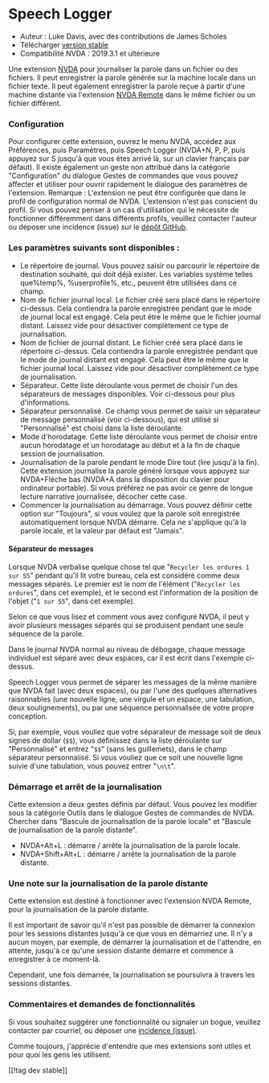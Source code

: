 # Speech Logger #

* Auteur : Luke Davis, avec des contributions de James Scholes
* Télécharger [version stable][1]
* Compatibilité NVDA : 2019.3.1 et ultérieure

Une extension [NVDA](https://nvaccess.org/) pour journaliser la parole dans
un fichier ou des fichiers. Il peut enregistrer la parole générée sur la
machine locale dans un fichier texte. Il peut également enregistrer la
parole reçue à partir d'une machine distante via l'extension [NVDA
Remote](https://nvdaremote.com/) dans le même fichier ou un fichier
différent.

### Configuration

Pour configurer cette extension, ouvrez le menu NVDA, accédez aux
Préférences, puis Paramètres, puis Speech Logger (NVDA+N, P, P, puis appuyez
sur S jusqu'à que vous êtes arrivé là, sur un clavier français par défaut).
Il existe également un geste non attribué dans la catégorie "Configuration"
du dialogue Gestes de commandes que vous pouvez affecter et utiliser pour
ouvrir rapidement le dialogue des paramètres de l'extension.  Remarque :
L'extension ne peut être configurée que dans le profil de configuration
normal de NVDA. L'extension n'est pas conscient du profil. Si vous pouvez
penser à un cas d'utilisation qui le nécessite de fonctionner différemment
dans différents profils, veuillez contacter l'auteur ou déposer une
incidence (issue) sur le [dépôt GitHub][2].

### Les paramètres suivants sont disponibles :

* Le répertoire de journal. Vous pouvez saisir ou parcourir le répertoire de
  destination souhaité, qui doit déjà exister. Les variables système telles
  que%temp%, %userprofile%, etc., peuvent être utilisées dans ce champ.
* Nom de fichier journal local. Le fichier créé sera placé dans le
  répertoire ci-dessus. Cela contiendra la parole enregistrée pendant que le
  mode de journal local est engagé. Cela peut être le même que le fichier
  journal distant. Laissez vide pour désactiver complètement ce type de
  journalisation.
* Nom de fichier de journal distant. Le fichier créé sera placé dans le
  répertoire ci-dessus. Cela contiendra la parole enregistrée pendant que le
  mode de journal distant est engagé. Cela peut être le même que le fichier
  journal local. Laissez vide pour désactiver complètement ce type de
  journalisation.
* Séparateur. Cette liste déroulante vous permet de choisir l'un des
  séparateurs de messages disponibles. Voir ci-dessous pour plus
  d'informations.
* Séparateur personnalisé. Ce champ vous permet de saisir un séparateur de
  message personnalisé (voir ci-dessous), qui est utilisé si "Personnalisé"
  est choisi dans la liste déroulante.
* Mode d'horodatage. Cette liste déroulante vous permet de choisir entre
  aucun horodatage et un horodatage au début et à la fin de chaque session
  de journalisation.
* Journalisation de la parole pendant le mode Dire tout (lire jusqu'à la
  fin). Cette extension journalise la parole  généré lorsque vous appuyez
  sur NVDA+Flèche bas (NVDA+A dans la disposition du clavier pour ordinateur
  portable). Si vous préférez ne pas avoir ce genre de longue lecture
  narrative journalisée, décocher cette case.
* Commencer la journalisation au démarrage. Vous pouvez définir cette option
  sur "Toujours", si vous voulez que la parole soit enregistrée
  automatiquement lorsque NVDA démarre. Cela ne s'applique qu'à la parole
  locale, et la valeur par défaut est "Jamais".

#### Séparateur de messages

Lorsque NVDA verbalise quelque chose tel que "`Recycler les ordures 1 sur
55`" pendant qu'il lit votre bureau, cela est considéré comme deux messages
séparés.  Le premier est le nom de l'élément ("`Recycler les ordures`", dans
cet exemple), et le second est l'information de la position de l'objet ("`1
sur 55`", dans cet exemple).

Selon ce que vous lisez et comment vous avez configuré NVDA, il peut y avoir
plusieurs messages séparés qui se produisent pendant une seule séquence de
la parole.

Dans le journal NVDA normal au niveau de débogage, chaque message individuel
est séparé avec deux espaces, car il est écrit dans l'exemple ci-dessus.

Speech Logger vous permet de séparer les messages de la même manière que
NVDA fait (avec deux espaces), ou par l'une des quelques alternatives
raisonnables (une nouvelle ligne, une virgule et un espace, une tabulation,
deux soulignements), ou par une séquence personnalisée de votre propre
conception.

Si, par exemple, vous vouliez que votre séparateur de message soit de deux
signes de dollar (`$$`), vous définissez dans la liste déroulante sur
"Personnalisé" et entrez  "`$$`" (sans les guillemets), dans le champ
séparateur personnalisé.  Si vous vouliez que ce soit une nouvelle ligne
suivie d'une tabulation, vous pouvez entrer "`\n\t`".

### Démarrage et arrêt de la journalisation

Cette extension a deux gestes définis par défaut. Vous pouvez les modifier
sous la catégorie Outils dans le dialogue Gestes de commandes de NVDA.
Chercher dans "Bascule de journalisation de la parole locale" et "Bascule de
journalisation de la parole distante".

* NVDA+Alt+L : démarre / arrête la journalisation de la parole locale.
* NVDA+Shift+Alt+L : démarre / arrête la journalisation de la parole
  distante.

### Une note sur la journalisation de la parole distante

Cette extension est destiné à fonctionner avec l'extension NVDA Remote, pour
la journalisation de la parole distante.

Il est important de savoir qu'il n'est pas possible de démarrer la connexion
pour les sessions distantes jusqu'à ce que vous en démarriez une. Il n'y a
aucun moyen, par exemple, de démarrer la journalisation et de l'attendre, en
attente, jusqu'à ce qu'une session distante démarre et commence à
enregistrer à ce moment-là.

Cependant, une fois démarrée, la journalisation se poursuivra à travers les
sessions distantes.

### Commentaires et demandes de fonctionnalités

Si vous souhaitez suggérer une fonctionnalité ou signaler un bogue, veuillez
contacter par courriel, ou déposer une [incidence (issue)][2].

Comme toujours, j'apprécie d'entendre que mes extensions sont utiles et pour
quoi les gens les utilisent.

[[!tag dev stable]]

[1]: https://www.nvaccess.org/addonStore/legacy?file=speechLogger

[2]: https://github.com/opensourcesys/speechLogger/issues/new
